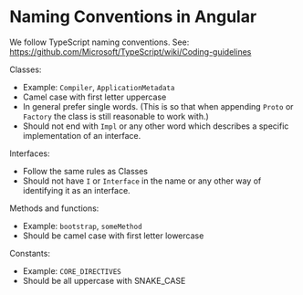 # Naming Conventions in Angular

We follow TypeScript naming conventions. See: https://github.com/Microsoft/TypeScript/wiki/Coding-guidelines


Classes:
- Example: `Compiler`, `ApplicationMetadata`
- Camel case with first letter uppercase
- In general prefer single words. (This is so that when appending `Proto` or `Factory` the class
  is still reasonable to work with.)
- Should not end with `Impl` or any other word which describes a specific implementation of an
  interface.


Interfaces:
- Follow the same rules as Classes
- Should not have `I` or `Interface` in the name or any other way of identifying it as an interface.


Methods and functions:
- Example: `bootstrap`, `someMethod`
- Should be camel case with first letter lowercase


Constants:
- Example: `CORE_DIRECTIVES`
- Should be all uppercase with SNAKE_CASE



